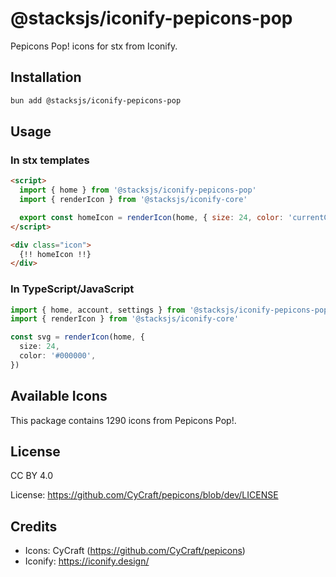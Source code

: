 # @stacksjs/iconify-pepicons-pop

Pepicons Pop! icons for stx from Iconify.

## Installation

```bash
bun add @stacksjs/iconify-pepicons-pop
```

## Usage

### In stx templates

```html
<script>
  import { home } from '@stacksjs/iconify-pepicons-pop'
  import { renderIcon } from '@stacksjs/iconify-core'

  export const homeIcon = renderIcon(home, { size: 24, color: 'currentColor' })
</script>

<div class="icon">
  {!! homeIcon !!}
</div>
```

### In TypeScript/JavaScript

```typescript
import { home, account, settings } from '@stacksjs/iconify-pepicons-pop'
import { renderIcon } from '@stacksjs/iconify-core'

const svg = renderIcon(home, {
  size: 24,
  color: '#000000',
})
```

## Available Icons

This package contains 1290 icons from Pepicons Pop!.

## License

CC BY 4.0

License: https://github.com/CyCraft/pepicons/blob/dev/LICENSE

## Credits

- Icons: CyCraft (https://github.com/CyCraft/pepicons)
- Iconify: https://iconify.design/

